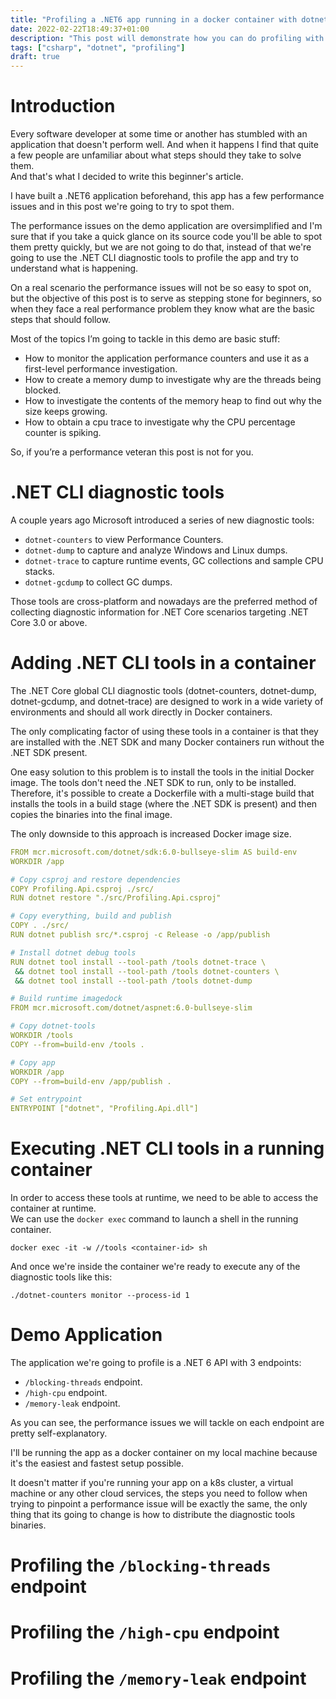 ```yaml
---
title: "Profiling a .NET6 app running in a docker container with dotnet-trace, dotnet-dump, dotnet-counters and Visual Studio"
date: 2022-02-22T18:49:37+01:00
description: "This post will demonstrate how you can do profiling with dotnet-trace, dotnet-dump, dotnet-counters and Visual Studio on a .NET6 application."
tags: ["csharp", "dotnet", "profiling"]
draft: true
---
```


# Introduction

Every software developer at some time or another has stumbled with an application that doesn't perform well. And when it happens I find that quite a few people are unfamiliar about what steps should they take to solve them.    
And that's what I decided to write this beginner's article. 

I have built a .NET6 application beforehand, this app has a few performance issues and in this post we're going to try to spot them.

The performance issues on the demo application are oversimplified and I'm sure that if you take a quick glance on its source code you'll be able to spot them pretty quickly, but we are not going to do that, instead of that we're going to use the .NET CLI diagnostic tools to profile the app and try to understand what is happening.  

On a real scenario the performance issues will not be so easy to spot on, but the objective of this post is to serve as stepping stone for beginners, so when they face a real performance problem they know what are the basic steps that should follow.

Most of the topics I’m going to tackle in this demo are basic stuff:

- How to monitor the application performance counters and use it as a first-level performance investigation.   
- How to create a memory dump to investigate why are the threads being blocked.
- How to investigate the contents of the memory heap to find out why the size keeps growing.
- How to obtain a cpu trace to investigate why the CPU percentage counter is spiking.

So, if you’re a performance veteran this post is not for you.

# .NET CLI diagnostic tools

A couple years ago Microsoft introduced a series of new diagnostic tools:

- ``dotnet-counters`` to view Performance Counters.
- ``dotnet-dump`` to capture and analyze Windows and Linux dumps.
- ``dotnet-trace`` to capture runtime events, GC collections and sample CPU stacks.
- ``dotnet-gcdump`` to collect GC dumps.

Those tools are cross-platform and nowadays are the preferred method of collecting diagnostic information for .NET Core scenarios targeting .NET Core 3.0 or above.

# Adding .NET CLI tools in a container

The .NET Core global CLI diagnostic tools (dotnet-counters, dotnet-dump, dotnet-gcdump, and dotnet-trace) are designed to work in a wide variety of environments and should all work directly in Docker containers.

The only complicating factor of using these tools in a container is that they are installed with the .NET SDK and many Docker containers run without the .NET SDK present.   

One easy solution to this problem is to install the tools in the initial Docker image. The tools don't need the .NET SDK to run, only to be installed. Therefore, it's possible to create a Dockerfile with a multi-stage build that installs the tools in a build stage (where the .NET SDK is present) and then copies the binaries into the final image.   

The only downside to this approach is increased Docker image size.


```yaml
FROM mcr.microsoft.com/dotnet/sdk:6.0-bullseye-slim AS build-env
WORKDIR /app

# Copy csproj and restore dependencies
COPY Profiling.Api.csproj ./src/
RUN dotnet restore "./src/Profiling.Api.csproj"

# Copy everything, build and publish
COPY . ./src/
RUN dotnet publish src/*.csproj -c Release -o /app/publish

# Install dotnet debug tools
RUN dotnet tool install --tool-path /tools dotnet-trace \
 && dotnet tool install --tool-path /tools dotnet-counters \
 && dotnet tool install --tool-path /tools dotnet-dump

# Build runtime imagedock
FROM mcr.microsoft.com/dotnet/aspnet:6.0-bullseye-slim

# Copy dotnet-tools
WORKDIR /tools
COPY --from=build-env /tools .

# Copy app
WORKDIR /app
COPY --from=build-env /app/publish .

# Set entrypoint
ENTRYPOINT ["dotnet", "Profiling.Api.dll"]
```

# Executing .NET CLI tools in a running container

In order to access these tools at runtime, we need to be able to access the container at runtime.   
We can use the ``docker exec`` command to launch a shell in the running container.

``docker exec -it -w //tools <container-id> sh``

And once we're inside the container we're ready to execute any of the diagnostic tools like this:

``./dotnet-counters monitor --process-id 1``


# Demo Application

The application we're going to profile is a .NET 6 API with 3 endpoints:

- ``/blocking-threads`` endpoint.
- ``/high-cpu`` endpoint.
- ``/memory-leak`` endpoint.

As you can see, the performance issues we will tackle on each endpoint are pretty self-explanatory.

I'll be running the app as a docker container on my local machine because it's the easiest and fastest setup possible.   

It doesn't matter if you're running your app on a k8s cluster, a virtual machine or any other cloud services, the steps you need to follow when trying to pinpoint a performance issue will be exactly the same, the only thing that its going to change is how to distribute the diagnostic tools binaries. 

# Profiling the ``/blocking-threads`` endpoint

# Profiling the ``/high-cpu`` endpoint

# Profiling the ``/memory-leak`` endpoint

